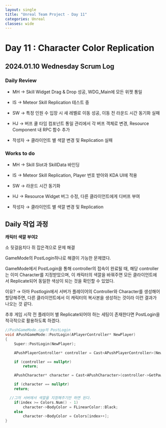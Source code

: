 ```yaml
---
layout: single
title: "Unreal Team Project - Day 11"
categories: Unreal
classes: wide
---
```


# Day 11 : Character Color Replication

## 2024.01.10 Wednesday Scrum Log

### Daily Review

- MH → Skill Widget Drag & Drop 성공, WDG_Main에 모든 위젯 통일

- IS → Meteor Skill Replication 테스트 중

- SW → 특정 인원 수 입장 시 새 레벨로 이동 성공, 이동 전 라운드 시간 동기화 실패

- HJ → 버프 쿨 타임 컴포넌트 통일 관리에서 각 버프 객체로 변경, Resource Component 내 RPC 함수 추가

- 작성자 → 클라이언트 별 색깔 변경 및 Replication 실패


### Works to do

- MH → Skill Slot과 SkillData 바인딩

- IS → Meteor Skill Replication, Player 번호 받아와 KDA UI에 적용

- SW → 라운드 시간 동기화

- HJ → Resource Widget 버그 수정, 다른 클라이언트에게 디버프 부여

- 작성자 → 클라이언트 별 색깔 변경 및 Replication


## Daily 작업 과정

**캐릭터 색깔 부여2**

소 뒷걸음치다 쥐 잡은격으로 문제 해결

GameMode의 PostLogin하나로 해결이 가능한 문제였다.

GameMode에서 PostLogin을 통해 controller의 접속이 완료될 때, 해당 controller는 이미 Character를 지정받았으며, 이 캐릭터의 색깔을 바꿔주면 모든 클라이언트에서 Replicate되어 동일한 색상이 되는 것을 확인할 수 있었다.

이유? → 아마 Postlogin에서 서버가 플레이어의 Controller와 Character를 생성해어 할당해주면, 다른 클라이언트에서 이 캐릭터의 복사본을 생성하는 것이라 이런 결과가 나오는 것 같다.

추후 게임 시작 전 플레이어 별 Replicate되어야 하는 세팅이 존재한다면 PostLogin을 적극적으로 활용하도록 하겠다.

```cpp
//PushGameMode.cpp의 PostLogin
void APushGameMode::PostLogin(APlayerController* NewPlayer)
{
	Super::PostLogin(NewPlayer);

	APushPlayerController* controller = Cast<APushPlayerController>(NewPlayer);

	if (controller == nullptr)
		return;

	APushCharacter* character = Cast<APushCharacter>(controller->GetPawn());

	if (character == nullptr)
    return;

  //그저 서버에서 색깔을 지정해주기만 하면 된다.
	if(index >= Colors.Num() - 1)
		character->BodyColor = FLinearColor::Black;
	else
		character->BodyColor = Colors[index++];
}
```

